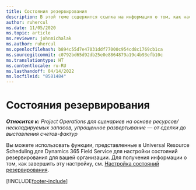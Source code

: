 ```yaml
---
title: Состояния резервирования
description: В этой теме содержится ссылка на информация о том, как настроить состояния резервирования для Project Operations.
author: ruhercul
ms.date: 11/05/2020
ms.topic: article
ms.reviewer: johnmichalak
ms.author: ruhercul
ms.openlocfilehash: b894c55d7e47031ddf77000c954cd8c1769cb1ca
ms.sourcegitcommit: c0792bd65d92db25e0e8864879a19c4b93efb10c
ms.translationtype: HT
ms.contentlocale: ru-RU
ms.lasthandoff: 04/14/2022
ms.locfileid: "8581484"
---
```

# <a name="booking-statuses"></a>Состояния резервирования

_**Относится к:** Project Operations для сценариев на основе ресурсов/нескладируемых запасов, упрощенное развертывание — от сделки до выставления счетов-фактур_

Вы можете использовать функции, представленные в Universal Resource Scheduling для Dynamics 365 Field Service для настройки состояний резервирования для вашей организации. Для получения информации о том, как завершить эту настройку, см. [Настройка состояний резервирования](/dynamics365/field-service/set-up-booking-statuses).


[!INCLUDE[footer-include](../includes/footer-banner.md)]